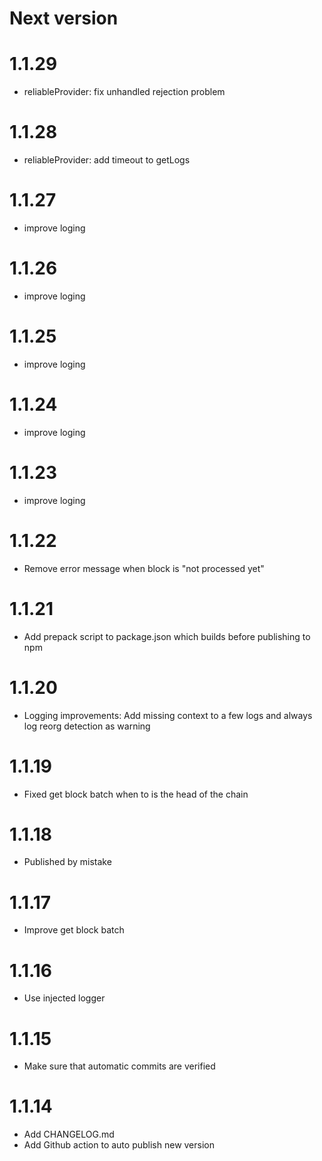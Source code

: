 # Next version

# 1.1.29

- reliableProvider: fix unhandled rejection problem

# 1.1.28

- reliableProvider: add timeout to getLogs 

# 1.1.27

- improve loging

# 1.1.26

- improve loging

# 1.1.25

- improve loging

# 1.1.24

- improve loging

# 1.1.23

- improve loging

# 1.1.22

- Remove error message when block is "not processed yet" 

# 1.1.21

- Add prepack script to package.json which builds before publishing to npm

# 1.1.20

- Logging improvements: Add missing context to a few logs and always log reorg detection as warning

# 1.1.19

- Fixed get block batch when to is the head of the chain

# 1.1.18

- Published by mistake

# 1.1.17

- Improve get block batch

# 1.1.16

- Use injected logger

# 1.1.15

- Make sure that automatic commits are verified

# 1.1.14

- Add CHANGELOG.md
- Add Github action to auto publish new version
